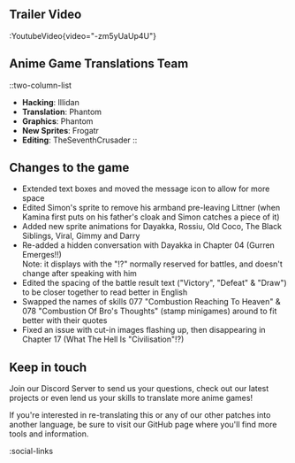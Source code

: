 ## Trailer Video
:YoutubeVideo{video="-zm5yUaUp4U"}

## Anime Game Translations Team
::two-column-list
- **Hacking**: Illidan
- **Translation**: Phantom
- **Graphics**: Phantom
- **New Sprites**: Frogatr
- **Editing**: TheSeventhCrusader
::

## Changes to the game
* Extended text boxes and moved the message icon to allow for more space
* Edited Simon's sprite to remove his armband pre-leaving Littner (when Kamina first puts on his father's cloak and Simon catches a piece of it)
* Added new sprite animations for Dayakka, Rossiu, Old Coco, The Black Siblings, Viral, Gimmy and Darry 
* Re-added a hidden conversation with Dayakka in Chapter 04 (Gurren Emerges!!)<br />Note: it displays with the "!?" normally reserved for battles, and doesn't change after speaking with him
* Edited the spacing of the battle result text ("Victory", "Defeat" & "Draw") to be closer together to read better in English
* Swapped the names of skills 077 "Combustion Reaching To Heaven" & 078 "Combustion Of Bro's Thoughts" (stamp minigames) around to fit better with their quotes
* Fixed an issue with cut-in images flashing up, then disappearing in Chapter 17 (What The Hell Is "Civilisation"!?)

## Keep in touch
Join our Discord Server to send us your questions, check out our latest projects or even lend us your skills to translate more anime games!

If you're interested in re-translating this or any of our other patches into another language, be sure to visit our GitHub page where you'll find more tools and information.

<!-- Social media, Discord and blog buttons -->
:social-links